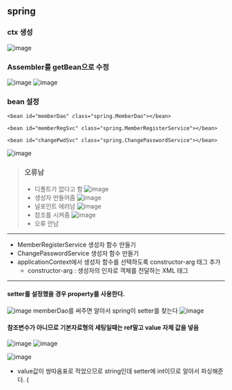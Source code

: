 ## spring

### ctx 생성
![image](https://user-images.githubusercontent.com/79209568/121299354-40efc280-c930-11eb-84ff-7bf75ef83c20.png)

### Assembler를 getBean으로 수정
![image](https://user-images.githubusercontent.com/79209568/121299430-61b81800-c930-11eb-83bb-2dc9f30543bf.png)
![image](https://user-images.githubusercontent.com/79209568/121299467-6ed50700-c930-11eb-8642-54fe60d72a54.png)

### bean 설정
```
<bean id="memberDao" class="spring.MemberDao"></bean>
	
<bean id="memberRegSvc" class="spring.MemberRegisterService"></bean>

<bean id="changePwdSvc" class="spring.ChangePasswordService"></bean>
```
![image](https://user-images.githubusercontent.com/79209568/121300061-47cb0500-c931-11eb-9677-4ac9a3d468ad.png)

> ### 오류남
> * 디폴트가 없다고 함
> ![image](https://user-images.githubusercontent.com/79209568/121303568-3b957680-c936-11eb-9e69-83f84ce7c1c4.png)
> * 생성자 만들어줌
> ![image](https://user-images.githubusercontent.com/79209568/121303600-43551b00-c936-11eb-957a-372480b6c8da.png)
> * 널포인트 에러남
> ![image](https://user-images.githubusercontent.com/79209568/121303636-4c45ec80-c936-11eb-9865-7075ab536184.png)
> * 참조를 시켜줌
> ![image](https://user-images.githubusercontent.com/79209568/121303692-58ca4500-c936-11eb-8880-b0504e226308.png)
> * 오류 안남

<hr>

- MemberRegisterService 생성자 함수 만들기
- ChangePasswordService 생성자 함수 만들기
- applicationContext에서 생성자 함수를 선택하도록 constructor-arg 태그 추가
  - constructor-arg : 생성자의 인자로 객체를 전달하는 XML 태그

<hr>


#### setter를 설정했을 경우 property를 사용한다.
 ![image](https://user-images.githubusercontent.com/79209568/121300779-3df5d180-c932-11eb-97c8-9664e1fafb01.png)
memberDao를 써주면 알아서 spring이 setter를 찾는다
![image](https://user-images.githubusercontent.com/79209568/121300920-6a115280-c932-11eb-95dc-b28be4ef3579.png)



#### 참조변수가 아니므로 기본자료형의 세팅일때는 ref말고 value 자체 값을 넣음
![image](https://user-images.githubusercontent.com/79209568/121302458-afcf1a80-c934-11eb-8748-c0aaf99a1955.png)
![image](https://user-images.githubusercontent.com/79209568/121302684-03416880-c935-11eb-9d92-c5e462138480.png)

![image](https://user-images.githubusercontent.com/79209568/121302645-f6bd1000-c934-11eb-8de4-10fe4c552bed.png)

- value값이 쌍따옴표로 적었으므로 string인데 setter에 int이므로 알아서 파싱해준다. (
